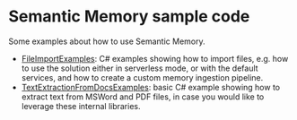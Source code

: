 # Semantic Memory sample code

Some examples about how to use Semantic Memory.

* [FileImportExamples](FileImportExamples): C# examples showing how to import files,
  e.g. how to use the solution either in serverless mode, or with the default services,
  and how to create a custom memory ingestion pipeline.
* [TextExtractionFromDocsExamples](TextExtractionFromDocsExamples): basic C#
  example showing how to extract text from MSWord and PDF files, in case you would
  like to leverage these internal libraries.